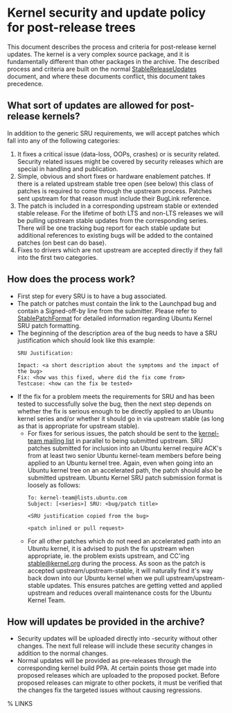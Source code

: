 # Kernel security and update policy for post-release trees

This document describes the process and criteria for post-release kernel
updates. The kernel is a very complex source package, and it is fundamentally
different than other packages in the archive. The described process and criteria
are built on the normal [StableReleaseUpdates] document, and where these documents
conflict, this document takes precedence.

## What sort of updates are allowed for post-release kernels?

In addition to the generic SRU requirements, we will accept patches which fall
into any of the following categories:

1. It fixes a critical issue (data-loss, OOPs, crashes) or is security related.
   Security related issues might be covered by security releases which are
   special in handling and publication.
2. Simple, obvious and short fixes or hardware enablement patches. If there is a
   related upstream stable tree open (see below) this class of patches is
   required to come through the upstream process. Patches sent upstream for that
   reason must include their BugLink reference.
3. The patch is included in a corresponding upstream stable or extended stable
   release. For the lifetime of both LTS and non-LTS releases we will be pulling
   upstream stable updates from the corresponding series. There will be one
   tracking bug report for each stable update but additional references to
   existing bugs will be added to the contained patches (on best can do base).
4. Fixes to drivers which are not upstream are accepted directly if they fall
   into the first two categories.

## How does the process work?

- First step for every SRU is to have a bug associated.
- The patch or patches must contain the link to the Launchpad bug and contain a
  Signed-off-by line from the submitter. Please refer to [StablePatchFormat] for
  detailed information regarding Ubuntu Kernel SRU patch formatting.
- The beginning of the description area of the bug needs to have a SRU
  justification which should look like this example:
  ```text
  SRU Justification:

  Impact: <a short description about the symptoms and the impact of the bug>
  Fix: <how was this fixed, where did the fix come from>
  Testcase: <how can the fix be tested>
  ```
- If the fix for a problem meets the requirements for SRU and has been tested to
  successfully solve the bug, then the next step depends on whether the fix is
  serious enough to be directly applied to an Ubuntu kernel series and/or
  whether it should go in via upstream stable (as long as that is appropriate
  for upstream stable).
  - For fixes for serious issues, the patch should be sent to the
    [kernel-team mailing list] in parallel to being submitted upstream. SRU
    patches submitted for inclusion into an Ubuntu kernel require ACK's from at
    least two senior Ubuntu kernel-team members before being applied to an
    Ubuntu kernel tree. Again, even when going into an Ubuntu kernel tree on an
    accelerated path, the patch should also be submitted upstream. Ubuntu Kernel
    SRU patch submission format is loosely as follows:
    ```text
    To: kernel-team@lists.ubuntu.com
    Subject: [<series>] SRU: <bug/patch title>

    <SRU justification copied from the bug>

    <patch inlined or pull request>
    ```
  - For all other patches which do not need an accelerated path into an Ubuntu
    kernel, it is advised to push the fix upstream when appropriate, ie. the
    problem exists upstream, and CC'ing [stable@kernel.org] during the process.
    As soon as the patch is accepted upstream/upstream-stable, it will naturally
    find it's way back down into our Ubuntu kernel when we pull
    upstream/upstream-stable updates. This ensures patches are getting vetted
    and applied upstream and reduces overall maintenance costs for the Ubuntu
    Kernel Team.

## How will updates be provided in the archive?

- Security updates will be uploaded directly into -security without other
  changes. The next full release will include these security changes in addition
  to the normal changes.
- Normal updates will be provided as pre-releases through the corresponding kernel
  build PPA. At certain points those get made into proposed releases which are
  uploaded to the proposed pocket. Before proposed releases can migrate to other
  pockets, it must be verified that the changes fix the targeted issues without
  causing regressions.

% LINKS

[StableReleaseUpdates]: /explanation/stable-release-updates
[StablePatchFormat]: /reference/stable-patch-format
[kernel-team mailing list]: mailto:kernel-team@lists.ubuntu.com
[stable@kernel.org]: mailto:stable@kernel.org
